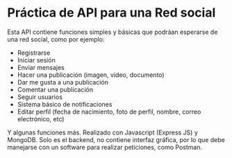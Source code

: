 # Práctica de API para una Red social

Esta API contiene funciones simples y básicas que podráan esperarse de una red social, como por ejemplo: 

- Registrarse
- Iniciar sesión
- Enviar mensajes
- Hacer una publicación (imagen, video, documento)
- Dar me gusta a una publicación
- Comentar una publicación
- Seguir usuarios
- Sistema básico de notificaciones
- Editar perfil (fecha de nacimiento, foto de perfil, nombre, correo electrónico, etc)

Y algunas funciones más.
Realizado con Javascript (Express JS) y MongoDB. Solo es el backend, no contiene interfaz gráfica, por lo que debe manejarse
con un software para realizar peticiones, como Postman.
